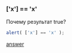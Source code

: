 ### ['x'] == 'x'

Почему результат true?
```js
alert( ['x'] == 'x' );
```

[answer](https://github.com/y4t6/convert/blob/master/5_6_answer.md)
